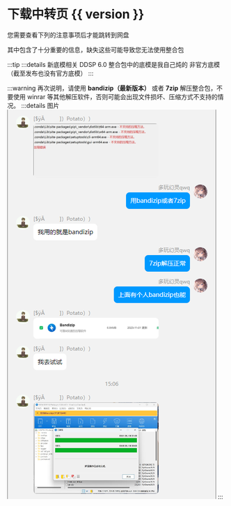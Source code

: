 # 下载中转页 {{ version }}

您需要查看下列的注意事项后才能跳转到网盘

其中包含了十分重要的信息，缺失这些可能导致您无法使用整合包

:::tip 
:::details 新底模相关 
DDSP 6.0 整合包中的底模是我自己炖的 非官方底模（截至发布也没有官方底模）
:::

:::warning
再次说明，请使用 **bandizip（最新版本）** 或者 **7zip** 解压整合包，不要使用 winrar 等其他解压软件，否则可能会出现文件损坏、压缩方式不支持的情况。
:::details 图片
<img src="/imgs/{DB89BEF3-A9CF-4d4b-9CDD-D215FBE10D5B}.png"/>
:::

<comp :wait_time="wait_time" :link="link" :version="version"></comp>

<script lang="ts" setup>
import { parse, decode_string } from "../utils/url.ts"
import { ref } from "vue"


import comp from "./comp.vue"

const params = parse(typeof window === "undefined"?"http://localhost:5173/download/?link=aHR0cHM6Ly93d3cuMTIzcGFuLmNvbS9zL0JFektqdi1lQ3Fxdi5odG1s&version=MS4wLjAgcmMxMS1maXhlZA==":location.href)

console.log(params)

if (!params.link) {
    // 回到首页
    // window.location.href = "/"
}
const link = decode_string(params.link)
const version = decode_string(params.version)




const wait_time = ref(15)

console.log(link)

const timer = setInterval(() => {
    wait_time.value --
    if (wait_time.value <= 0) {
        clearInterval(timer);
        // location.href = link
    }
}, 1000)

</script>